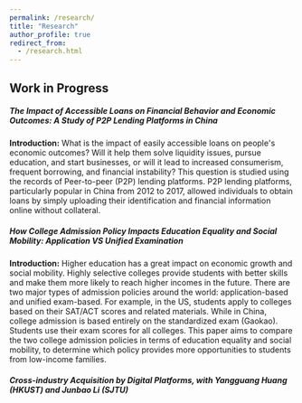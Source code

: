 ```yaml
---
permalink: /research/
title: "Research"
author_profile: true
redirect_from: 
  - /research.html
---
```


## Work in Progress
##### The Impact of Accessible Loans on Financial Behavior and Economic Outcomes: A Study of P2P Lending Platforms in China

**Introduction:** What is the impact of easily accessible loans on people's economic outcomes? Will it help them solve liquidity issues, pursue education, and start businesses, or will it lead to increased consumerism, frequent borrowing, and financial instability? This question is studied using the records of Peer-to-peer (P2P) lending platforms. P2P lending platforms, particularly popular in China from 2012 to 2017, allowed individuals to obtain loans by simply uploading their identification and financial information online without collateral.


##### How College Admission Policy Impacts Education Equality and Social Mobility: Application VS Unified Examination

**Introduction:** Higher education has a great impact on economic growth and social mobility. Highly selective colleges provide students with better skills and make them more likely to reach higher incomes in the future. There are two major types of admission policies around the world: application-based and unified exam-based. For example, in the US, students apply to colleges based on their SAT/ACT scores and related materials. While in China, college admission is based entirely on the standardized exam (Gaokao). Students use their exam scores for all colleges. This paper aims to compare the two college admission policies in terms of education equality and social mobility, to determine which policy provides more opportunities to students from low-income families.

##### Cross-industry Acquisition by Digital Platforms, with Yangguang Huang (HKUST) and Junbao Li (SJTU)
